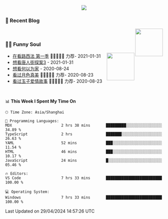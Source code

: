 <div align="center">
  <!-- dynamic typing effect 动态打字效果 -->
  <div>
    <img src="https://readme-typing-svg.demolab.com?font=Fira+Code&pause=10000&color=F76194&random=false&width=500&lines=You+make+your+own+opportunities.;Every+single+day+counts&center=true" />
  </div>
</div>

### 📃 Recent Blog
        
<img align="right" width="88" src="https://cdn.jsdelivr.net/gh/LJJbyZJU/LJJbyZJU/assets/images/astronaut.png" />
      
<!-- START_SECTION:blog -->

<!-- END_SECTION:blog -->
      
<!-- for beauty 留个空行好看点 -->
<div>&nbsp;</div>
      
### 🤾‍♂️ Funny Soul
      
<img align="right" width="88" src="https://cdn.jsdelivr.net/gh/sun0225SUN/sun0225SUN/assets/images/artist.png" />
      
<!-- START_SECTION:douban -->
* <a href='http://movie.douban.com/subject/26385614/' target='_blank'>在看路西法 第一季</a> 🌟🌟🌟🌟🌟 力荐- 2021-01-31
* <a href='http://movie.douban.com/subject/27619748/' target='_blank'>想看唐人街探案3</a> - 2021-01-31
* <a href='http://movie.douban.com/subject/30170448/' target='_blank'>想看何以为家</a> - 2020-08-24
* <a href='http://movie.douban.com/subject/26963810/' target='_blank'>看过月色真美</a> 🌟🌟🌟🌟🌟 力荐- 2020-08-23
* <a href='http://movie.douban.com/subject/25796222/' target='_blank'>看过玉子爱情故事</a> 🌟🌟🌟🌟🌟 力荐- 2020-08-23
<!-- END_SECTION:douban -->
      
<!-- for beauty 留个空行好看点 -->
<div>&nbsp;</div>

<!--START_SECTION:waka-->
📊 **This Week I Spent My Time On** 

```text
🕑︎ Time Zone: Asia/Shanghai

💬 Programming Languages: 
MDX                      2 hrs 38 mins       █████████░░░░░░░░░░░░░░░░   34.89 % 
TypeScript               2 hrs               ███████░░░░░░░░░░░░░░░░░░   26.63 % 
YAML                     52 mins             ███░░░░░░░░░░░░░░░░░░░░░░   11.54 % 
HTML                     46 mins             ███░░░░░░░░░░░░░░░░░░░░░░   10.17 % 
JavaScript               24 mins             █░░░░░░░░░░░░░░░░░░░░░░░░   05.46 % 

🔥 Editors: 
VS Code                  7 hrs 33 mins       █████████████████████████   100.00 % 

💻 Operating System: 
Windows                  7 hrs 33 mins       █████████████████████████   100.00 % 
```


 Last Updated on 29/04/2024 14:57:26 UTC
<!--END_SECTION:waka-->
